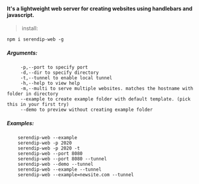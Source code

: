  
#### It's a lightweight web server for creating websites using handlebars and javascript.


> install:
```
npm i serendip-web -g
```

##### Arguments:
         -p,--port to specify port
         -d,--dir to specify directory
         -t,--tunnel to enable local tunnel
         -h,--help to view help
         -m,--multi to serve multiple websites. matches the hostname with folder in directory
         --example to create example folder with default template. (pick this in your first try)
         --demo to preview without creating example folder


##### Examples:
        serendip-web --example
        serendip-web -p 2020
        serendip-web -p 2020 -t
        serendip-web --port 8080
        serendip-web --port 8080 --tunnel
        serendip-web --demo --tunnel
        serendip-web --example --tunnel
        serendip-web --example=newsite.com --tunnel
